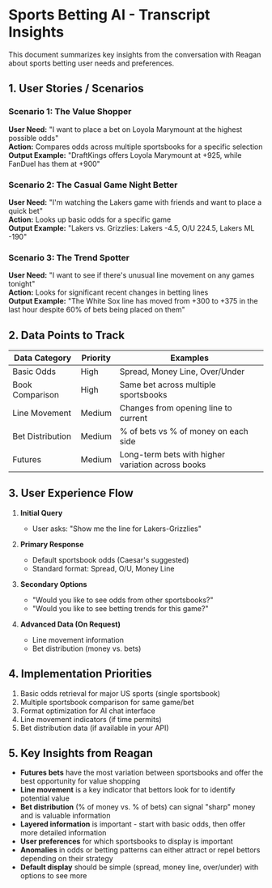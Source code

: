 # Sports Betting AI - Transcript Insights

This document summarizes key insights from the conversation with Reagan about sports betting user needs and preferences.

## 1. User Stories / Scenarios

### Scenario 1: The Value Shopper
**User Need:** "I want to place a bet on Loyola Marymount at the highest possible odds"  
**Action:** Compares odds across multiple sportsbooks for a specific selection  
**Output Example:** "DraftKings offers Loyola Marymount at +925, while FanDuel has them at +900"

### Scenario 2: The Casual Game Night Better
**User Need:** "I'm watching the Lakers game with friends and want to place a quick bet"  
**Action:** Looks up basic odds for a specific game  
**Output Example:** "Lakers vs. Grizzlies: Lakers -4.5, O/U 224.5, Lakers ML -190"

### Scenario 3: The Trend Spotter
**User Need:** "I want to see if there's unusual line movement on any games tonight"  
**Action:** Looks for significant recent changes in betting lines  
**Output Example:** "The White Sox line has moved from +300 to +375 in the last hour despite 60% of bets being placed on them"

## 2. Data Points to Track

| Data Category | Priority | Examples |
|---------------|----------|----------|
| Basic Odds | High | Spread, Money Line, Over/Under |
| Book Comparison | High | Same bet across multiple sportsbooks |
| Line Movement | Medium | Changes from opening line to current |
| Bet Distribution | Medium | % of bets vs % of money on each side |
| Futures | Medium | Long-term bets with higher variation across books |

## 3. User Experience Flow

1. **Initial Query**
   - User asks: "Show me the line for Lakers-Grizzlies"
   
2. **Primary Response**
   - Default sportsbook odds (Caesar's suggested)
   - Standard format: Spread, O/U, Money Line
   
3. **Secondary Options**
   - "Would you like to see odds from other sportsbooks?"
   - "Would you like to see betting trends for this game?"
   
4. **Advanced Data (On Request)**
   - Line movement information
   - Bet distribution (money vs. bets)

## 4. Implementation Priorities

1. Basic odds retrieval for major US sports (single sportsbook)
2. Multiple sportsbook comparison for same game/bet
3. Format optimization for AI chat interface
4. Line movement indicators (if time permits)
5. Bet distribution data (if available in your API)

## 5. Key Insights from Reagan

- **Futures bets** have the most variation between sportsbooks and offer the best opportunity for value shopping
- **Line movement** is a key indicator that bettors look for to identify potential value
- **Bet distribution** (% of money vs. % of bets) can signal "sharp" money and is valuable information
- **Layered information** is important - start with basic odds, then offer more detailed information
- **User preferences** for which sportsbooks to display is important
- **Anomalies** in odds or betting patterns can either attract or repel bettors depending on their strategy
- **Default display** should be simple (spread, money line, over/under) with options to see more
